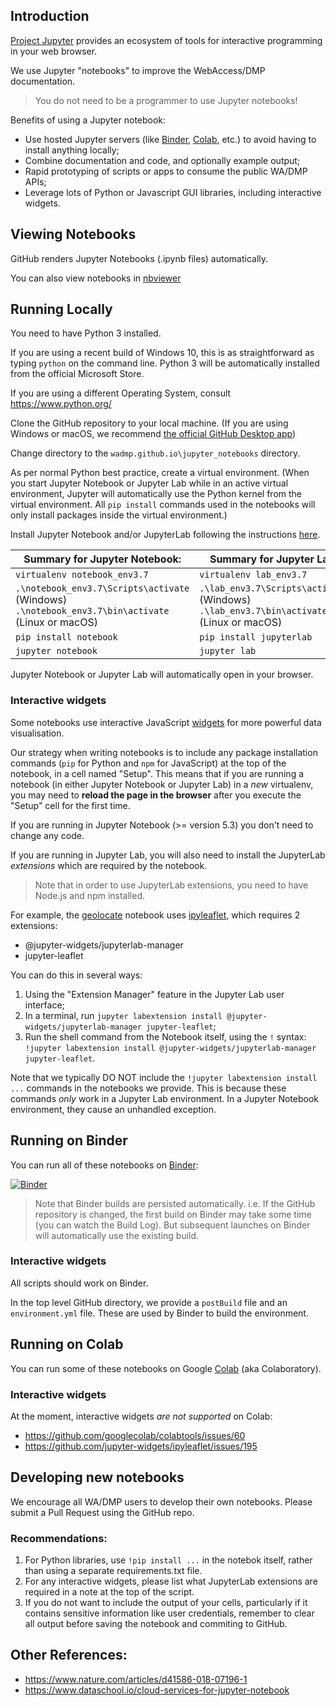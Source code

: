 ## Introduction
[Project Jupyter](https://jupyter.org/) provides an ecosystem of tools for interactive programming in your web browser.

We use Jupyter "notebooks" to improve the WebAccess/DMP documentation.

> You do not need to be a programmer to use Jupyter notebooks!

Benefits of using a Jupyter notebook:
* Use hosted Jupyter servers (like [Binder](https://mybinder.org/), [Colab](https://colab.research.google.com/notebooks/intro.ipynb), etc.) to avoid having to install anything locally;
* Combine documentation and code, and optionally example output;
* Rapid prototyping of scripts or apps to consume the public WA/DMP APIs;
* Leverage lots of Python or Javascript GUI libraries, including interactive widgets.

## Viewing Notebooks

GitHub renders Jupyter Notebooks (.ipynb files) automatically.

You can also view notebooks in [nbviewer](https://nbviewer.jupyter.org/)

## Running Locally
You need to have Python 3 installed.

If you are using a recent build of Windows 10, this is as straightforward as typing `python` on the command line.
Python 3 will be automatically installed from the official Microsoft Store.

If you are using a different Operating System, consult https://www.python.org/

Clone the GitHub repository to your local machine. (If you are using Windows or macOS, we recommend [the official GitHub Desktop app](https://desktop.github.com/))

Change directory to the `wadmp.github.io\jupyter_notebooks` directory.

As per normal Python best practice, create a virtual environment.
(When you start Jupyter Notebook or Jupyter Lab while in an active virtual environment, Jupyter will automatically use the Python kernel from the virtual environment. All `pip install` commands used in the notebooks will only install packages inside the virtual environment.)

Install Jupyter Notebook and/or JupyterLab following the instructions [here](https://jupyter.org/install.html).

| Summary for Jupyter Notebook: | Summary for Jupyter Lab: |
| ----------------------------- | ------------------------ |
| `virtualenv notebook_env3.7` | `virtualenv lab_env3.7` |
| `.\notebook_env3.7\Scripts\activate` (Windows)<br>`.\notebook_env3.7\bin\activate` (Linux or macOS) | `.\lab_env3.7\Scripts\activate` (Windows)<br>`.\lab_env3.7\bin\activate` (Linux or macOS) |
| `pip install notebook` | `pip install jupyterlab` |
| `jupyter notebook` | `jupyter lab` |

Jupyter Notebook or Jupyter Lab will automatically open in your browser.

### Interactive widgets
Some notebooks use interactive JavaScript [widgets](https://jupyter.org/widgets) for more powerful data visualisation.

Our strategy when writing notebooks is to include any package installation commands (`pip` for Python and `npm` for JavaScript) at the top of the notebook,
in a cell named "Setup".
This means that if you are running a notebook (in either Jupyter Notebook or Jupyter Lab) in a *new* virtualenv, you may need to **reload the page in the browser** after you execute the "Setup" cell for the first time.

If you are running in Jupyter Notebook (>= version 5.3) you don't need to change any code.

If you are running in Jupyter Lab, you will also need to install the JupyterLab *extensions* which are required by the notebook.

> Note that in order to use JupyterLab extensions, you need to have Node.js and npm installed.

For example, the [geolocate](https://github.com/wadmp/wadmp.github.io/blob/master/jupyter_notebooks/geolocate.ipynb) notebook uses [ipyleaflet](https://ipyleaflet.readthedocs.io/en/latest/index.html), which requires 2 extensions:
* @jupyter-widgets/jupyterlab-manager
* jupyter-leaflet

You can do this in several ways:
1. Using the "Extension Manager" feature in the Jupyter Lab user interface;
2. In a terminal, run `jupyter labextension install @jupyter-widgets/jupyterlab-manager jupyter-leaflet`;
3. Run the shell command from the Notebook itself, using the `!` syntax: `!jupyter labextension install @jupyter-widgets/jupyterlab-manager jupyter-leaflet`.

Note that we typically DO NOT include the `!jupyter labextension install ...` commands in the notebooks we provide. This is because these commands *only* work in a Jupyter Lab environment. In a Jupyter Notebook environment, they cause an unhandled exception.

## Running on Binder
You can run all of these notebooks on [Binder](https://mybinder.org/):

[![Binder](https://mybinder.org/badge_logo.svg)](https://mybinder.org/v2/gh/wadmp/wadmp.github.io/master?filepath=jupyter_notebooks)

> Note that Binder builds are persisted automatically.
> i.e. If the GitHub repository is changed, the first build on Binder may take some time (you can watch the Build Log).
> But subsequent launches on Binder will automatically use the existing build.

### Interactive widgets
All scripts should work on Binder.

In the top level GitHub directory, we provide a `postBuild` file and an `environment.yml` file. These are used by Binder to build the environment.

## Running on Colab
You can run some of these notebooks on Google [Colab](https://colab.research.google.com/notebooks/intro.ipynb) (aka Colaboratory).

### Interactive widgets
At the moment, interactive widgets *are not supported* on Colab:
* https://github.com/googlecolab/colabtools/issues/60
* https://github.com/jupyter-widgets/ipyleaflet/issues/195

## Developing new notebooks
We encourage all WA/DMP users to develop their own notebooks. Please submit a Pull Request using the GitHub repo.

### Recommendations:
1. For Python libraries, use `!pip install ...` in the notebok itself, rather than using a separate requirements.txt file.
2. For any interactive widgets, please list what JupyterLab extensions are required in a note at the top of the script.
3. If you do not want to include the output of your cells, particularly if it contains sensitive information like user credentials, remember to clear all output before saving the notebook and commiting to GitHub.

## Other References:
* https://www.nature.com/articles/d41586-018-07196-1
* https://www.dataschool.io/cloud-services-for-jupyter-notebook
